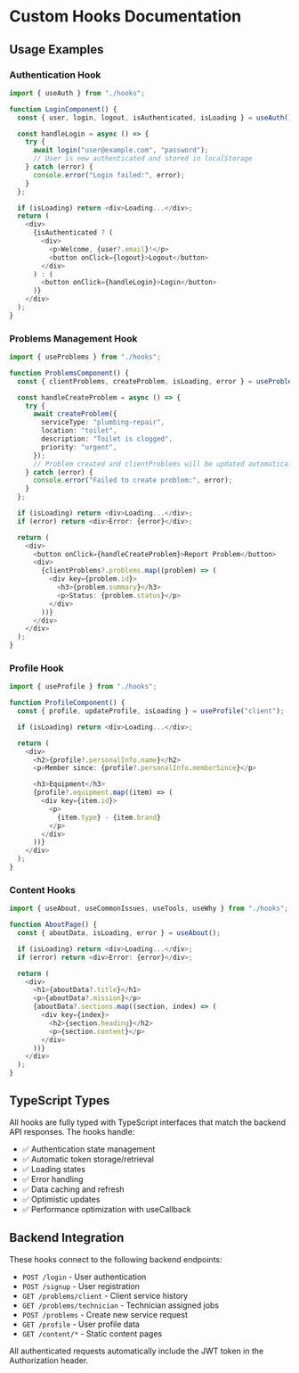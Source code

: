 # Custom Hooks Documentation

## Usage Examples

### Authentication Hook

```typescript
import { useAuth } from "./hooks";

function LoginComponent() {
  const { user, login, logout, isAuthenticated, isLoading } = useAuth();

  const handleLogin = async () => {
    try {
      await login("user@example.com", "password");
      // User is now authenticated and stored in localStorage
    } catch (error) {
      console.error("Login failed:", error);
    }
  };

  if (isLoading) return <div>Loading...</div>;
  return (
    <div>
      {isAuthenticated ? (
        <div>
          <p>Welcome, {user?.email}!</p>
          <button onClick={logout}>Logout</button>
        </div>
      ) : (
        <button onClick={handleLogin}>Login</button>
      )}
    </div>
  );
}
```

### Problems Management Hook

```typescript
import { useProblems } from "./hooks";

function ProblemsComponent() {
  const { clientProblems, createProblem, isLoading, error } = useProblems();

  const handleCreateProblem = async () => {
    try {
      await createProblem({
        serviceType: "plumbing-repair",
        location: "toilet",
        description: "Toilet is clogged",
        priority: "urgent",
      });
      // Problem created and clientProblems will be updated automatically
    } catch (error) {
      console.error("Failed to create problem:", error);
    }
  };

  if (isLoading) return <div>Loading...</div>;
  if (error) return <div>Error: {error}</div>;

  return (
    <div>
      <button onClick={handleCreateProblem}>Report Problem</button>
      <div>
        {clientProblems?.problems.map((problem) => (
          <div key={problem.id}>
            <h3>{problem.summary}</h3>
            <p>Status: {problem.status}</p>
          </div>
        ))}
      </div>
    </div>
  );
}
```

### Profile Hook

```typescript
import { useProfile } from "./hooks";

function ProfileComponent() {
  const { profile, updateProfile, isLoading } = useProfile("client");

  if (isLoading) return <div>Loading...</div>;

  return (
    <div>
      <h2>{profile?.personalInfo.name}</h2>
      <p>Member since: {profile?.personalInfo.memberSince}</p>

      <h3>Equipment</h3>
      {profile?.equipment.map((item) => (
        <div key={item.id}>
          <p>
            {item.type} - {item.brand}
          </p>
        </div>
      ))}
    </div>
  );
}
```

### Content Hooks

```typescript
import { useAbout, useCommonIssues, useTools, useWhy } from "./hooks";

function AboutPage() {
  const { aboutData, isLoading, error } = useAbout();

  if (isLoading) return <div>Loading...</div>;
  if (error) return <div>Error: {error}</div>;

  return (
    <div>
      <h1>{aboutData?.title}</h1>
      <p>{aboutData?.mission}</p>
      {aboutData?.sections.map((section, index) => (
        <div key={index}>
          <h2>{section.heading}</h2>
          <p>{section.content}</p>
        </div>
      ))}
    </div>
  );
}
```

## TypeScript Types

All hooks are fully typed with TypeScript interfaces that match the backend API responses. The hooks handle:

- ✅ Authentication state management
- ✅ Automatic token storage/retrieval
- ✅ Loading states
- ✅ Error handling
- ✅ Data caching and refresh
- ✅ Optimistic updates
- ✅ Performance optimization with useCallback

## Backend Integration

These hooks connect to the following backend endpoints:

- `POST /login` - User authentication
- `POST /signup` - User registration
- `GET /problems/client` - Client service history
- `GET /problems/technician` - Technician assigned jobs
- `POST /problems` - Create new service request
- `GET /profile` - User profile data
- `GET /content/*` - Static content pages

All authenticated requests automatically include the JWT token in the Authorization header.
